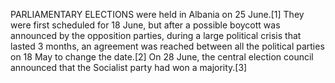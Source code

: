 PARLIAMENTARY ELECTIONS were held in Albania on 25 June.[1] They were first scheduled for 18 June, but after a possible boycott was announced by the opposition parties, during a large political crisis that lasted 3 months, an agreement was reached between all the political parties on 18 May to change the date.[2] On 28 June, the central election council announced that the Socialist party had won a majority.[3]
